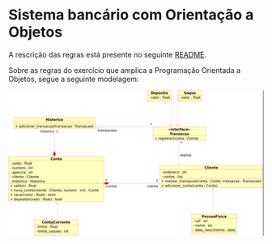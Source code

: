 # Sistema bancário com Orientação a Objetos

A rescrição das regras está presente no seguinte [README](../Sistema_bancario/README.md).

Sobre as regras do exercício que amplica a Programação Orientada a Objetos, segue a seguinte modelagem:

![modelagem](modelagem.png)